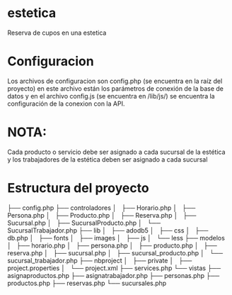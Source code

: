 # estetica
Reserva de cupos en una estetica

# Configuracion
Los archivos de configuracion son config.php (se encuentra en la raíz del proyecto) en este archivo están los parámetros de conexión de la base de datos y en el archivo config.js (se encuentra en /lib/js/) se encuentra la configuración  de la conexion con la API.

# NOTA:
Cada producto o servicio debe ser asignado a cada sucursal de la estética y los trabajadores de la estética deben ser asignado a cada sucursal

# Estructura del proyecto 
├── config.php
├── controladores
│   ├── Horario.php
│   ├── Persona.php
│   ├── Producto.php
│   ├── Reserva.php
│   ├── Sucursal.php
│   ├── SucursalProducto.php
│   └── SucursalTrabajador.php
├── lib
│   ├── adodb5
│   ├── css
│   ├── db.php
│   ├── fonts
│   ├── images
│   ├── js
│   └── less
├── modelos
│   ├── horario.php
│   ├── persona.php
│   ├── producto.php
│   ├── reserva.php
│   ├── sucursal.php
│   ├── sucursal_producto.php
│   └── sucursal_trabajador.php
├── nbproject
│   ├── private
│   ├── project.properties
│   └── project.xml
├── services.php
└── vistas
    ├── asignaproductos.php
    ├── asignatrabajador.php
    ├── personas.php
    ├── productos.php
    ├── reservas.php
    └── sucursales.php


